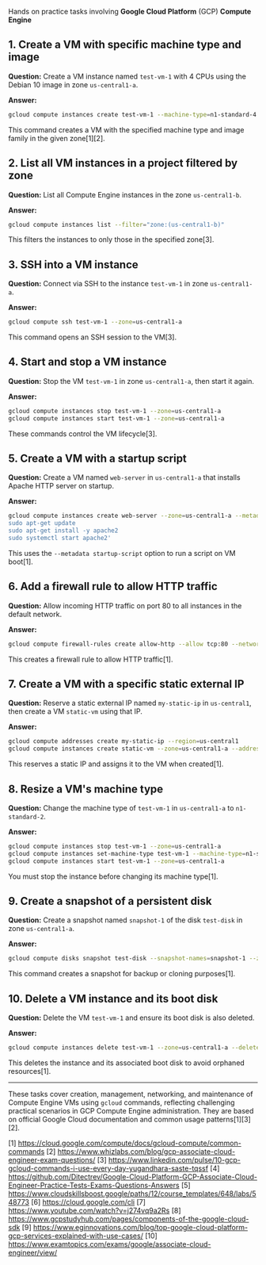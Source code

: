 Hands on practice tasks involving **Google Cloud Platform** (GCP) **Compute Engine**

## 1. Create a VM with specific machine type and image
**Question:** Create a VM instance named `test-vm-1` with 4 CPUs using the Debian 10 image in zone `us-central1-a`.

**Answer:**
```bash
gcloud compute instances create test-vm-1 --machine-type=n1-standard-4 --image-family=debian-10 --image-project=debian-cloud --zone=us-central1-a
```
This command creates a VM with the specified machine type and image family in the given zone[1][2].

## 2. List all VM instances in a project filtered by zone
**Question:** List all Compute Engine instances in the zone `us-central1-b`.

**Answer:**
```bash
gcloud compute instances list --filter="zone:(us-central1-b)"
```
This filters the instances to only those in the specified zone[3].

## 3. SSH into a VM instance
**Question:** Connect via SSH to the instance `test-vm-1` in zone `us-central1-a`.

**Answer:**
```bash
gcloud compute ssh test-vm-1 --zone=us-central1-a
```
This command opens an SSH session to the VM[3].

## 4. Start and stop a VM instance
**Question:** Stop the VM `test-vm-1` in zone `us-central1-a`, then start it again.

**Answer:**
```bash
gcloud compute instances stop test-vm-1 --zone=us-central1-a
gcloud compute instances start test-vm-1 --zone=us-central1-a
```
These commands control the VM lifecycle[3].

## 5. Create a VM with a startup script
**Question:** Create a VM named `web-server` in `us-central1-a` that installs Apache HTTP server on startup.

**Answer:**
```bash
gcloud compute instances create web-server --zone=us-central1-a --metadata startup-script='#! /bin/bash
sudo apt-get update
sudo apt-get install -y apache2
sudo systemctl start apache2'
```
This uses the `--metadata startup-script` option to run a script on VM boot[1].

## 6. Add a firewall rule to allow HTTP traffic
**Question:** Allow incoming HTTP traffic on port 80 to all instances in the default network.

**Answer:**
```bash
gcloud compute firewall-rules create allow-http --allow tcp:80 --network default --direction INGRESS --priority 1000 --target-tags http-server
```
This creates a firewall rule to allow HTTP traffic[1].

## 7. Create a VM with a specific static external IP
**Question:** Reserve a static external IP named `my-static-ip` in `us-central1`, then create a VM `static-vm` using that IP.

**Answer:**
```bash
gcloud compute addresses create my-static-ip --region=us-central1
gcloud compute instances create static-vm --zone=us-central1-a --address=my-static-ip --image-family=debian-10 --image-project=debian-cloud
```
This reserves a static IP and assigns it to the VM when created[1].

## 8. Resize a VM's machine type
**Question:** Change the machine type of `test-vm-1` in `us-central1-a` to `n1-standard-2`.

**Answer:**
```bash
gcloud compute instances stop test-vm-1 --zone=us-central1-a
gcloud compute instances set-machine-type test-vm-1 --machine-type=n1-standard-2 --zone=us-central1-a
gcloud compute instances start test-vm-1 --zone=us-central1-a
```
You must stop the instance before changing its machine type[1].

## 9. Create a snapshot of a persistent disk
**Question:** Create a snapshot named `snapshot-1` of the disk `test-disk` in zone `us-central1-a`.

**Answer:**
```bash
gcloud compute disks snapshot test-disk --snapshot-names=snapshot-1 --zone=us-central1-a
```
This command creates a snapshot for backup or cloning purposes[1].

## 10. Delete a VM instance and its boot disk
**Question:** Delete the VM `test-vm-1` and ensure its boot disk is also deleted.

**Answer:**
```bash
gcloud compute instances delete test-vm-1 --zone=us-central1-a --delete-disks=boot
```
This deletes the instance and its associated boot disk to avoid orphaned resources[1].

---

These tasks cover creation, management, networking, and maintenance of Compute Engine VMs using `gcloud` commands, reflecting challenging practical scenarios in GCP Compute Engine administration. They are based on official Google Cloud documentation and common usage patterns[1][3][2].

[1] https://cloud.google.com/compute/docs/gcloud-compute/common-commands
[2] https://www.whizlabs.com/blog/gcp-associate-cloud-engineer-exam-questions/
[3] https://www.linkedin.com/pulse/10-gcp-gcloud-commands-i-use-every-day-yugandhara-saste-tqssf
[4] https://github.com/Ditectrev/Google-Cloud-Platform-GCP-Associate-Cloud-Engineer-Practice-Tests-Exams-Questions-Answers
[5] https://www.cloudskillsboost.google/paths/12/course_templates/648/labs/548773
[6] https://cloud.google.com/cli
[7] https://www.youtube.com/watch?v=j274vq9a2Rs
[8] https://www.gcpstudyhub.com/pages/components-of-the-google-cloud-sdk
[9] https://www.eginnovations.com/blog/top-google-cloud-platform-gcp-services-explained-with-use-cases/
[10] https://www.examtopics.com/exams/google/associate-cloud-engineer/view/
